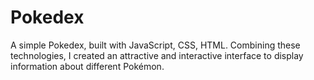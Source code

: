 # Pokedex

A simple Pokedex, built with JavaScript, CSS, HTML. Combining these technologies, I created an attractive and interactive interface to display information about different Pokémon.